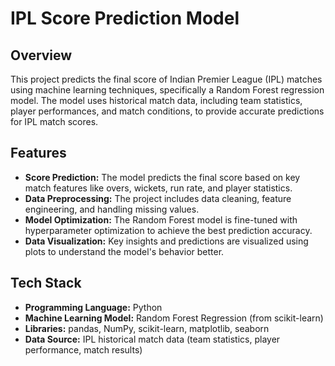 # IPL Score Prediction Model

## Overview
This project predicts the final score of Indian Premier League (IPL) matches using machine learning techniques, specifically a Random Forest regression model. The model uses historical match data, including team statistics, player performances, and match conditions, to provide accurate predictions for IPL match scores.

## Features
- **Score Prediction:** The model predicts the final score based on key match features like overs, wickets, run rate, and player statistics.
- **Data Preprocessing:** The project includes data cleaning, feature engineering, and handling missing values.
- **Model Optimization:** The Random Forest model is fine-tuned with hyperparameter optimization to achieve the best prediction accuracy.
- **Data Visualization:** Key insights and predictions are visualized using plots to understand the model's behavior better.

## Tech Stack
- **Programming Language:** Python
- **Machine Learning Model:** Random Forest Regression (from scikit-learn)
- **Libraries:** pandas, NumPy, scikit-learn, matplotlib, seaborn
- **Data Source:** IPL historical match data (team statistics, player performance, match results)

